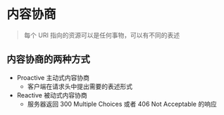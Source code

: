 # 内容协商

> 每个 URI 指向的资源可以是任何事物，可以有不同的表述

## 内容协商的两种方式

- Proactive 主动式内容协商
  - 客户端在请求头中提出需要的表述形式
- Reactive 被动式内容协商
  - 服务器返回 300 Multiple Choices 或者 406 Not Acceptable 的响应